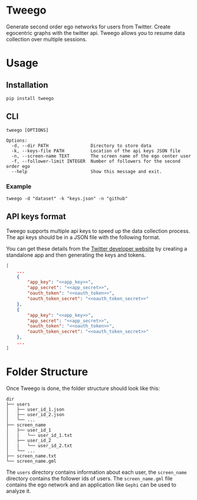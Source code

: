 # Tweego

Generate second order ego networks for users from Twitter. Create egocentric graphs with the twitter api. Tweego allows you to resume data collection over multiple sessions.

# Usage

## Installation

```
pip install tweego
```

## CLI

```
tweego [OPTIONS]

Options:
  -d, --dir PATH                Directory to store data
  -k, --keys-file PATH          Location of the api keys JSON file
  -n, --screen-name TEXT        The screen name of the ego center user
  -f, --follower-limit INTEGER  Number of followers for the second order ego
  --help                        Show this message and exit.
```

### Example

```
tweego -d "dataset" -k "keys.json" -n "github"
```

## API keys format

Tweego supports multiple api keys to speed up the data collection process. The api keys should be in a JSON file with the following format.

You can get these details from the [Twitter developer website](https://developer.twitter.com/en/portal/projects-and-apps) by creating a standalone app and then generating the keys and tokens.

```json
[
    ...
    {
        "app_key": "<<app_key>>",
        "app_secret": "<<app_secret>>",
        "oauth_token": "<<oauth_token>>",
        "oauth_token_secret": "<<oauth_token_secret>>"
    },
    {
        "app_key": "<<app_key>>",
        "app_secret": "<<app_secret>>",
        "oauth_token": "<<oauth_token>>",
        "oauth_token_secret": "<<oauth_token_secret>>"
    },
    ...
]
```

# Folder Structure

Once Tweego is done, the folder structure should look like this:

```
dir
├── users
│   ├── user_id_1.json
│   ├── user_id_2.json
│   └── ...
├── screen_name
│   ├── user_id_1
│   |   └── user_id_1.txt
│   ├── user_id_2
│   |   └── user_id_2.txt
│   └── ...
├── screen_name.txt
└── screen_name.gml
```

The `users` directory contains information about each user, the `screen_name` directory contains the follower ids of users. The `screen_name.gml` file contains the ego network and an application like `Gephi` can be used to analyze it.
